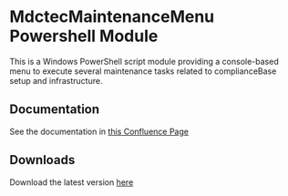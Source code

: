 # MdctecMaintenanceMenu Powershell Module

This is a Windows PowerShell script module providing a console-based menu to execute several maintenance tasks related to complianceBase setup and infrastructure.


## Documentation
See the documentation in [this Confluence Page](http://192.168.8.112:8090/pages/viewpage.action?pageId=49709265)

## Downloads
Download the latest version [here](http://gitlab.mdctec.com/mdctec-developers/internal/infrastructure/-/jobs/artifacts/master/raw/scripts/powershell/MdctecMaintenanceMenu/MdctecMaintenanceMenu.zip?job=zip_MdctecMaintenanceMenu_module)
